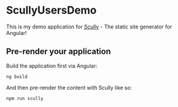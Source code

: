 # ScullyUsersDemo

This is my demo application for [Scully](https://scully.io/) - The static site generator for Angular!

## Pre-render your application
Build the application first via Angular:

```
ng build
```

And then pre-render the content with Scully like so:

```
npm run scully
```
